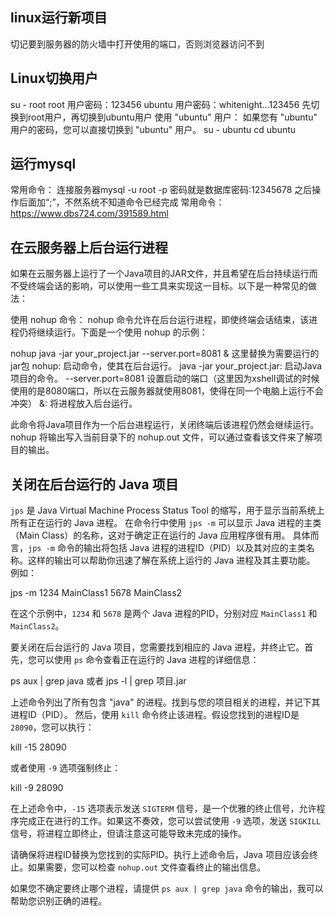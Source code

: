 ## linux运行新项目
切记要到服务器的防火墙中打开使用的端口，否则浏览器访问不到

## Linux切换用户
su - root
root 用户密码：123456
ubuntu 用户密码：whitenight...123456
先切换到root用户，再切换到ubuntu用户
使用 "ubuntu" 用户： 如果您有 "ubuntu" 用户的密码，您可以直接切换到 "ubuntu" 用户。
su - ubuntu
cd ubuntu


## 运行mysql
常用命令：
连接服务器mysql -u root -p
密码就是数据库密码:12345678
之后操作后面加“;”，不然系统不知道命令已经完成
常用命令：https://www.dbs724.com/391589.html

## 在云服务器上后台运行进程
如果在云服务器上运行了一个Java项目的JAR文件，并且希望在后台持续运行而不受终端会话的影响，可以使用一些工具来实现这一目标。以下是一种常见的做法：

使用 nohup 命令：
nohup 命令允许在后台运行进程，即使终端会话结束，该进程仍将继续运行。下面是一个使用 nohup 的示例：

nohup java -jar your_project.jar --server.port=8081 &
            这里替换为需要运行的jar包
nohup: 启动命令，使其在后台运行。
java -jar your_project.jar: 启动Java项目的命令。
--server.port=8081 设置启动的端口（这里因为xshell调试的时候使用的是8080端口，所以在云服务器就使用8081，使得在同一个电脑上运行不会冲突）
&: 将进程放入后台运行。

此命令将Java项目作为一个后台进程运行，关闭终端后该进程仍然会继续运行。nohup 将输出写入当前目录下的 nohup.out 文件，可以通过查看该文件来了解项目的输出。

## 关闭在后台运行的 Java 项目

`jps` 是 Java Virtual Machine Process Status Tool 的缩写，用于显示当前系统上所有正在运行的 Java 进程。
在命令行中使用 `jps -m` 可以显示 Java 进程的主类（Main Class）的名称，这对于确定正在运行的 Java 应用程序很有用。
具体而言，`jps -m` 命令的输出将包括 Java 进程的进程ID（PID）以及其对应的主类名称。这样的输出可以帮助你迅速了解在系统上运行的 Java 进程及其主要功能。
例如：

jps -m
1234 MainClass1
5678 MainClass2

在这个示例中，`1234` 和 `5678` 是两个 Java 进程的PID，分别对应 `MainClass1` 和 `MainClass2`。

要关闭在后台运行的 Java 项目，您需要找到相应的 Java 进程，并终止它。首先，您可以使用 `ps` 命令查看正在运行的 Java 进程的详细信息：


ps aux | grep java
或者
jps -l | grep 项目.jar


上述命令列出了所有包含 "java" 的进程。找到与您的项目相关的进程，并记下其进程ID（PID）。
然后，使用 `kill` 命令终止该进程。假设您找到的进程ID是 `28090`，您可以执行：

kill -15 28090

或者使用 `-9` 选项强制终止：

kill -9 28090

在上述命令中，`-15` 选项表示发送 `SIGTERM` 信号，是一个优雅的终止信号，允许程序完成正在进行的工作。如果这不奏效，您可以尝试使用 `-9` 选项，发送 `SIGKILL` 信号，将进程立即终止，但请注意这可能导致未完成的操作。

请确保将进程ID替换为您找到的实际PID。执行上述命令后，Java 项目应该会终止。如果需要，您可以检查 `nohup.out` 文件查看终止的输出信息。

如果您不确定要终止哪个进程，请提供 `ps aux | grep java` 命令的输出，我可以帮助您识别正确的进程。